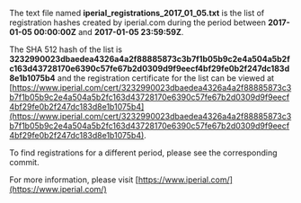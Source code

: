 The text file named **iperial_registrations_2017_01_05.txt** is the list of registration hashes created by iperial.com during the period between **2017-01-05 00:00:00Z** and **2017-01-05 23:59:59Z**.

The SHA 512 hash of the list is **3232990023dbaedea4326a4a2f88885873c3b7f1b05b9c2e4a504a5b2fc163d43728170e6390c57fe67b2d0309d9f9eecf4bf29fe0b2f247dc183d8e1b1075b4** and the registration certificate for the list can be viewed at [https://www.iperial.com/cert/3232990023dbaedea4326a4a2f88885873c3b7f1b05b9c2e4a504a5b2fc163d43728170e6390c57fe67b2d0309d9f9eecf4bf29fe0b2f247dc183d8e1b1075b4](https://www.iperial.com/cert/3232990023dbaedea4326a4a2f88885873c3b7f1b05b9c2e4a504a5b2fc163d43728170e6390c57fe67b2d0309d9f9eecf4bf29fe0b2f247dc183d8e1b1075b4).

To find registrations for a different period, please see the corresponding commit.

For more information, please visit [https://www.iperial.com/](https://www.iperial.com/)
